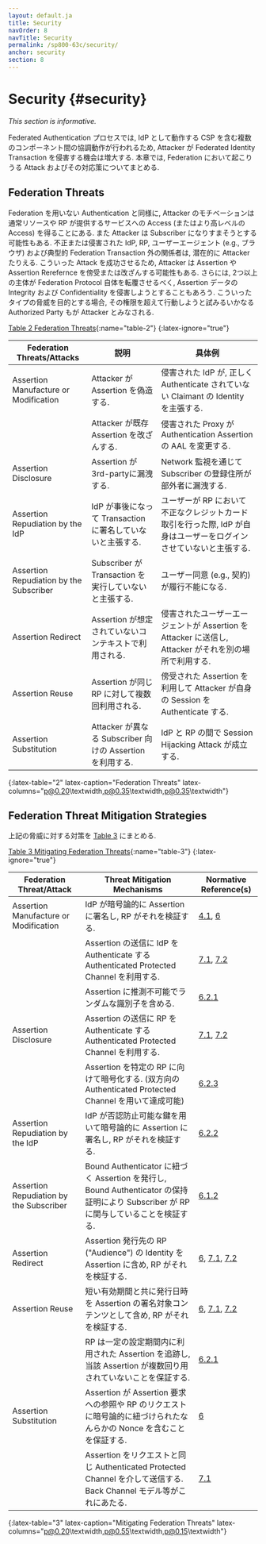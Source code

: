 ```yaml
---
layout: default.ja
title: Security
navOrder: 8
navTitle: Security
permalink: /sp800-63c/security/
anchor: security
section: 8
---
```


# Security {#security}

*This section is informative.*

<!--
Since the federated authentication process involves coordination between multiple components, including the CSP which now acts as an IdP, there are additional opportunities for attackers to compromise federated identity transactions. This section summarizes many of the attacks and mitigations applicable to federation.
-->

Federated Authentication プロセスでは, IdP として動作する CSP を含む複数のコンポーネント間の協調動作が行われるため, Attacker が Federated Identity Transaction を侵害する機会は増大する.
本章では, Federation において起こりうる Attack およびその対応策についてまとめる.

## Federation Threats

<!--
As in non-federated authentication, attackers' motivations are typically to gain access (or a greater level of access) to a resource or service provided by an RP. Attackers may also attempt to impersonate a subscriber. Rogue or compromised IdPs, RPs, user agents (e.g., browsers), and parties outside of a typical federation transaction are potential attackers. To accomplish their attack, they might intercept or modify assertions and assertion references. Further, two or more entities may attempt to subvert federation protocols by directly compromising the integrity or confidentiality of the assertion data. For the purpose of these types of threats, any authorized parties who attempt to exceed their privileges are considered attackers.
-->

Federation を用いない Authentication と同様に, Attacker のモチベーションは通常リソースや RP が提供するサービスへの Access (またはより高レベルの Access) を得ることにある.
また Attacker は Subscriber になりすまそうとする可能性もある.
不正または侵害された IdP, RP, ユーザーエージェント (e.g., ブラウザ) および典型的 Federation Transaction 外の関係者は, 潜在的に Attacker たりえる.
こういった Attack を成功させるため, Attacker は Assertion や Assertion Rerefernce を傍受または改ざんする可能性もある.
さらには, 2つ以上の主体が Federation Protocol 自体を転覆させるべく, Assertion データの Integrity および Confidentiality を侵害しようとすることもあろう.
こういったタイプの脅威を目的とする場合, その権限を超えて行動しようと試みるいかなる Authorized Party もが Attacker とみなされる.

[Table 2 Federation Threats](sec8_security.md#table-2){:name="table-2"}
{:latex-ignore="true"}

<!--
| Federation Threats/Attacks  | Description  | Examples |
|---------------------------------|------------------|--------------|
| Assertion Manufacture or Modification | The attacker generates a false assertion | Compromised IdP asserts identity of a claimant who has not properly authenticated |
| | The attacker modifies an existing assertion | Compromised proxy that changes AAL of an authentication assertion |
| Assertion Disclosure | Assertion visible to third party | Network monitoring reveals subscriber address of record to an outside party |
| Assertion Repudiation by the IdP | IdP later claims not to have signed transaction | User engages in fraudulent credit card transaction at RP, IdP claims not to have logged them in |
| Assertion Repudiation by the Subscriber | Subscriber claims not to have performed transaction | User agreement (e.g., contract) cannot be enforced |
| Assertion Redirect | Assertion can be used in unintended context | Compromised user agent passes assertion to attacker who uses it elsewhere |
| Assertion Reuse | Assertion can be used more than once with same RP | Intercepted assertion used by attacker to authenticate their own session |
| Assertion Substitution | Attacker uses an assertion intended for a different subscriber | Session hijacking attack between IdP and RP |
{:latex-table="2" latex-caption="Federation Threats" latex-columns="p@0.20\textwidth,p@0.35\textwidth,p@0.35\textwidth"}
-->

| Federation Threats/Attacks  | 説明  | 具体例 |
|---------------------------------|------------------|--------------|
| Assertion Manufacture or Modification | Attacker が Assertion を偽造する. | 侵害された IdP が, 正しく Authenticate されていない Claimant の Identity を主張する. |
| | Attacker が既存 Assertion を改ざんする. | 侵害された Proxy が Authentication Assertion の AAL を変更する. |
| Assertion Disclosure | Assertion が3rd-partyに漏洩する. | Network 監視を通じて Subscriber の登録住所が部外者に漏洩する. |
| Assertion Repudiation by the IdP | IdP が事後になって Transaction に署名していないと主張する. | ユーザーが RP において不正なクレジットカード取引を行った際, IdP が自身はユーザーをログインさせていないと主張する. |
| Assertion Repudiation by the Subscriber | Subscriber が Transaction を実行していないと主張する. | ユーザー同意 (e.g., 契約) が履行不能になる. |
| Assertion Redirect | Assertion が想定されていないコンテキストで利用される. | 侵害されたユーザーエージェントが Assertion を Attacker に送信し, Attacker がそれを別の場所で利用する. |
| Assertion Reuse | Assertion が同じ RP に対して複数回利用される. | 傍受された Assertion を利用して Attacker が自身の Session を Authenticate する. |
| Assertion Substitution | Attacker が異なる Subscriber 向けの Assertion を利用する. | IdP と RP の間で Session Hijacking Attack が成立する. |
{:latex-table="2" latex-caption="Federation Threats" latex-columns="p@0.20\textwidth,p@0.35\textwidth,p@0.35\textwidth"}


## Federation Threat Mitigation Strategies

<!--
Mechanisms that assist in mitigating the above threats are identified in [Table 3](sec8_security.md#table-3).
-->

上記の脅威に対する対策を [Table 3](sec8_security.ja.md#table-3) にまとめる.

[Table 3 Mitigating Federation Threats](sec8_security.md#table-3){:name="table-3"}
{:latex-ignore="true"}

<!--
| Federation Threat/Attack | Threat Mitigation Mechanisms | Normative Reference(s) |
|------------------------------|----------------------------------|---|
| Assertion Manufacture or Modification | Cryptographically sign the assertion at IdP and verify at RP | [4.1](sec4_fal.md#key-mgmt), [6](sec6_assertions.md#assertions) |
| | Send assertion over an authenticated protected channel authenticating the IdP | [7.1](sec7_presentation.md#back-channel), [7.2](sec7_presentation.md#front-channel) |
| | Include a non-guessable random identifier in the assertion | [6.2.1](sec6_assertions.md#assertion-id) |
| Assertion Disclosure | Send assertion over an authenticated protected channel authenticating the RP | [7.1](sec7_presentation.md#back-channel), [7.2](sec7_presentation.md#front-channel) |
| | Encrypt assertion for a specific RP (may be accomplished by use of a mutually authenticated protected channel) | [6.2.3](sec6_assertions.md#encrypted-assertion) |
| Assertion Repudiation by the IdP | Cryptographically sign the assertion at the IdP with a key that supports non-repudiation; verify signature at RP | [6.2.2](sec6_assertions.md#signed-assertion) |
| Assertion Repudiation by the Subscriber | Issue assertions with bound authenticators; proof of possession of bound authenticator verifies subscriber's participation to the RP | [6.1.2](sec6_assertions.md#boundauth) |
| Assertion Redirect | Include identity of the RP ("audience") for which the assertion is issued in its signed content; RP verifies that they are intended recipient | [6](sec6_assertions.md#assertions), [7.1](sec7_presentation.md#back-channel), [7.2](sec7_presentation.md#front-channel) |
| Assertion Reuse | Include an issuance timestamp with short validity period in the signed content of the assertion; RP verifies validity | [6](sec6_assertions.md#assertions), [7.1](sec7_presentation.md#back-channel), [7.2](sec7_presentation.md#front-channel) |
| | RP keeps track of assertions consumed within a configurable time window to ensure that a given assertion is not used more than once. | [6.2.1](sec6_assertions.md#assertion-id) |
| Assertion Substitution | Ensure that assertions contain a reference to the assertion request or some other nonce that was cryptographically bound to the request by the RP | [6](sec6_assertions.md#assertions) |
| | Send assertions in the same authenticated protected channel as the request, such as in the back-channel model |[7.1](sec7_presentation.md#back-channel)|
{:latex-table="3" latex-caption="Mitigating Federation Threats" latex-columns="p@0.20\textwidth,p@0.55\textwidth,p@0.15\textwidth"}
-->

| Federation Threat/Attack | Threat Mitigation Mechanisms | Normative Reference(s) |
|------------------------------|----------------------------------|---|
| Assertion Manufacture or Modification | IdP が暗号論的に Assertion に署名し, RP がそれを検証する. | [4.1](sec4_fal.md#key-mgmt), [6](sec6_assertions.md#assertions) |
| | Assertion の送信に IdP を Authenticate する Authenticated Protected Channel を利用する. | [7.1](sec7_presentation.md#back-channel), [7.2](sec7_presentation.md#front-channel) |
| | Assertion に推測不可能でランダムな識別子を含める. | [6.2.1](sec6_assertions.md#assertion-id) |
| Assertion Disclosure | Assertion の送信に RP を Authenticate する Authenticated Protected Channel を利用する. | [7.1](sec7_presentation.md#back-channel), [7.2](sec7_presentation.md#front-channel) |
| | Assertion を特定の RP に向けて暗号化する. (双方向の Authenticated Protected Channel を用いて達成可能) | [6.2.3](sec6_assertions.md#encrypted-assertion) |
| Assertion Repudiation by the IdP | IdP が否認防止可能な鍵を用いて暗号論的に Assertion に署名し, RP がそれを検証する. | [6.2.2](sec6_assertions.md#signed-assertion) |
| Assertion Repudiation by the Subscriber | Bound Authenticator に紐づく Assertion を発行し, Bound Authenticator の保持証明により Subscriber が RP に関与していることを検証する. | [6.1.2](sec6_assertions.md#boundauth) |
| Assertion Redirect | Assertion 発行先の RP ("Audience") の Identity を Assertion に含め, RP がそれを検証する. | [6](sec6_assertions.md#assertions), [7.1](sec7_presentation.md#back-channel), [7.2](sec7_presentation.md#front-channel) |
| Assertion Reuse | 短い有効期間と共に発行日時を Assertion の署名対象コンテンツとして含め, RP がそれを検証する. | [6](sec6_assertions.md#assertions), [7.1](sec7_presentation.md#back-channel), [7.2](sec7_presentation.md#front-channel) |
| | RP は一定の設定期間内に利用された Assertion を追跡し, 当該 Assertion が複数回り用されていないことを保証する. | [6.2.1](sec6_assertions.md#assertion-id) |
| Assertion Substitution | Assertion が Assertion 要求への参照や RP のリクエストに暗号論的に紐づけられたなんらかの Nonce を含むことを保証する. | [6](sec6_assertions.md#assertions) |
| | Assertion をリクエストと同じ Authenticated Protected Channel を介して送信する. Back Channel モデル等がこれにあたる. |[7.1](sec7_presentation.md#back-channel)|
{:latex-table="3" latex-caption="Mitigating Federation Threats" latex-columns="p@0.20\textwidth,p@0.55\textwidth,p@0.15\textwidth"}
